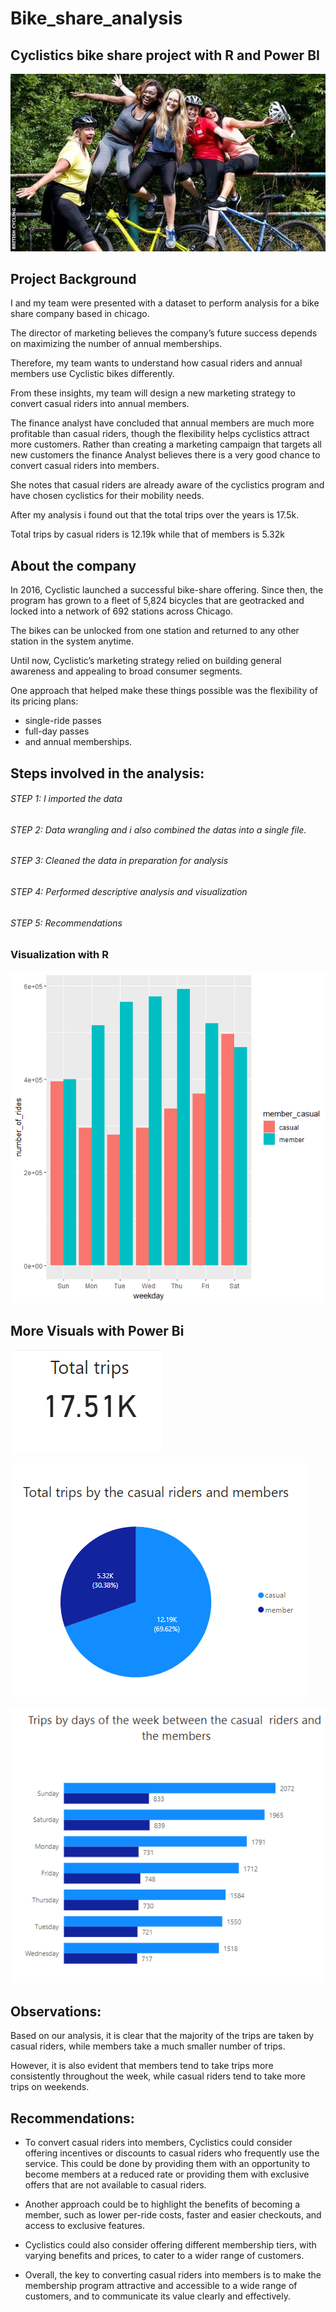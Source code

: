 # Bike_share_analysis

## Cyclistics bike share project with R and Power BI

   ![](Bike.png)


 
 ## Project Background
 
I and my team were presented with a dataset to perform analysis for a bike share company based in chicago.
 
The director of marketing believes the company’s future success depends on maximizing the number of annual memberships. 

Therefore, my team wants to understand how casual riders and annual members use Cyclistic bikes differently. 

From these insights, my team will design a new marketing strategy to convert casual riders into annual members.

The finance analyst have concluded that annual members are much more profitable than casual riders, though the flexibility helps cyclistics attract more customers. Rather than creating a marketing campaign that targets all new customers the finance Analyst believes there is a very good chance to convert casual riders into members. 

She notes that casual riders are already aware of the cyclistics program and have chosen cyclistics for their mobility needs.


After my analysis i found out that the total trips over the years is 17.5k.

Total trips by casual riders is 12.19k while that of members is 5.32k


## About the company

In 2016, Cyclistic launched a successful bike-share offering. Since then, the program has grown to a fleet of 5,824 bicycles that
are geotracked and locked into a network of 692 stations across Chicago. 

The bikes can be unlocked from one station and returned to any other station in the system anytime.

Until now, Cyclistic’s marketing strategy relied on building general awareness and appealing to broad consumer segments.

One approach that helped make these things possible was the flexibility of its pricing plans: 

* single-ride passes 
* full-day passes
* and annual memberships.




## Steps involved in the analysis:


###### STEP 1: I imported the data

###### STEP 2: Data wrangling and  i also combined the datas into a single file.

###### STEP 3: Cleaned the data in preparation for analysis

###### STEP 4: Performed descriptive analysis and visualization

###### STEP 5: Recommendations


### Visualization with R



![](Casual_vs_members.png)




## More Visuals with Power Bi


![](Total_trips.png)


![](Total_trips_by_casuals_and_members.png)


![](Trips_by_days_of_the_week.png)




## Observations:

Based on our analysis, it is clear that the majority of the trips are taken by casual riders, while members take a much smaller number of trips. 

However, it is also evident that members tend to take trips more consistently throughout the week, while casual riders tend to take more trips on weekends.



## Recommendations:

* To convert casual riders into members, Cyclistics could consider offering incentives or discounts to casual riders who frequently use the service.
 This could be done by providing them with an opportunity to become members at a reduced rate or providing them with exclusive offers that are not available to casual  riders.

* Another approach could be to highlight the benefits of becoming a member, such as lower per-ride costs, faster and easier checkouts, and access to exclusive features.

* Cyclistics could also consider offering different membership tiers, with varying benefits and prices, to cater to a wider range of customers.

* Overall, the key to converting casual riders into members is to make the membership program attractive and accessible to a wide range of customers, and to communicate its value clearly and effectively.

            



